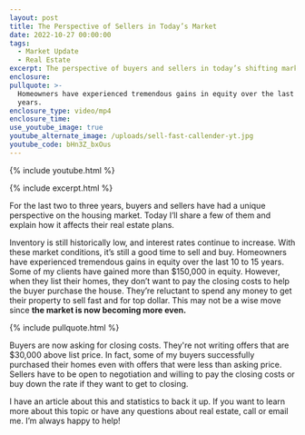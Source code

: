 ```yaml
---
layout: post
title: The Perspective of Sellers in Today’s Market
date: 2022-10-27 00:00:00
tags:
  - Market Update
  - Real Estate
excerpt: The perspective of buyers and sellers in today’s shifting market.
enclosure:
pullquote: >-
  Homeowners have experienced tremendous gains in equity over the last 10 to 15
  years.
enclosure_type: video/mp4
enclosure_time:
use_youtube_image: true
youtube_alternate_image: /uploads/sell-fast-callender-yt.jpg
youtube_code: bHn3Z_bxOus
---
```

{% include youtube.html %}

{% include excerpt.html %}

For the last two to three years, buyers and sellers have had a unique perspective on the housing market. Today I’ll share a few of them and explain how it affects their real estate plans.

Inventory is still historically low, and interest rates continue to increase. With these market conditions, it’s still a good time to sell and buy. Homeowners have experienced tremendous gains in equity over the last 10 to 15 years. Some of my clients have gained more than $150,000 in equity. However, when they list their homes, they don’t want to pay the closing costs to help the buyer purchase the house. They’re reluctant to spend any money to get their property to sell fast and for top dollar. This may not be a wise move since **the market is now becoming more even.**

{% include pullquote.html %}

Buyers are now asking for closing costs. They're not writing offers that are $30,000 above list price. In fact, some of my buyers successfully purchased their homes even with offers that were less than asking price. Sellers have to be open to negotiation and willing to pay the closing costs or buy down the rate if they want to get to closing.&nbsp;

I have an article about this and statistics to back it up. If you want to learn more about this topic or have any questions about real estate, call or email me. I’m always happy to help\!